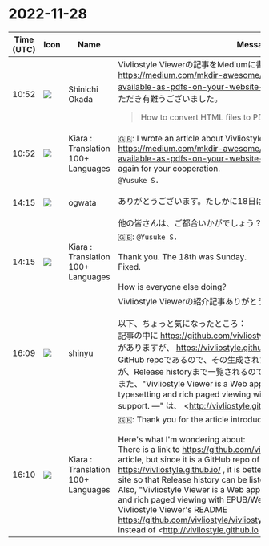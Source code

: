# 2022-11-28

|Time (UTC)|Icon|Name|Message|
|---|---|---|---|
|10:52|![](https://avatars.slack-edge.com/2022-09-30/4163207241396_6312337d3da7bc3703cf_72.png)|Shinichi Okada|Vivliostyle Viewerの記事をMediumに書きました。<https://medium.com/mkdir-awesome/make-markdown-docs-available-as-pdfs-on-your-website-d497fb89ac25>　今回もご協力いただき有難うございました。<br><blockquote>How to convert HTML files to PDFs with Vivliostyle</blockquote>|
|10:52|![](https://avatars.slack-edge.com/2021-08-02/2324149410423_2aa7423c4133ecb9f168_72.png)|Kiara : Translation 100+ Languages|🇬🇧: I wrote an article about Vivliostyle Viewer on Medium. <https://medium.com/mkdir-awesome/make-markdown-docs-available-as-pdfs-on-your-website-d497fb89ac25>　Thank you again for your cooperation.|
|14:15|![](https://avatars.slack-edge.com/2019-11-22/845042642576_070441337abaca9fb7b3_72.png)|ogwata|`@Yusuke S.`<br><br>ありがとうございます。たしかに18日は日曜日です。修正しました！<br><br>他の皆さんは、ご都合いかがでしょう？|
|14:15|![](https://avatars.slack-edge.com/2021-08-02/2324149410423_2aa7423c4133ecb9f168_72.png)|Kiara : Translation 100+ Languages|🇬🇧: `@Yusuke S.`<br><br>Thank you. The 18th was Sunday.<br>Fixed.<br><br>How is everyone else doing?|
|16:09|![](https://avatars.slack-edge.com/2018-04-27/354445776386_e258f5ed5ba887b08668_72.jpg)|shinyu|Vivliostyle Viewerの紹介記事ありがとうございます！<br><br>以下、ちょっと気になったところ：<br>記事の中に <https://github.com/vivliostyle/vivliostyle.github.io> へのリンクがありますが、 <https://vivliostyle.github.io/> を生成するためのソースのGitHub repoであるので、その生成されたサイトのURLのほうを載せた方が、Release historyまで一覧されるのでよいと思いました。<br>また、"Vivliostyle Viewer is a Web application for HTML+CSS typesetting and rich paged viewing with EPUB/Web publications support. —" は、 <http://vivliostyle.github.io|vivliostyle.github.io> ではなくVivliostyle ViewerのREADME <https://github.com/vivliostyle/vivliostyle.js/tree/master/packages/viewer><br>からの引用かと思います。<br><br>それから、<br><https://github.com/shinokada/markdown-docs-as-pdf><br>の<br><blockquote> For the latest docs, please download from <http://read-and-download-docs.vercel.app|read-and-download-docs.vercel.app></blockquote>ですが、この <https://read-and-download-docs.vercel.app/> が 404: NOT_FOUND になります。<br><blockquote>Land of Vivliostyle releases.</blockquote>|
|16:10|![](https://avatars.slack-edge.com/2021-08-02/2324149410423_2aa7423c4133ecb9f168_72.png)|Kiara : Translation 100+ Languages|🇬🇧: Thank you for the article introducing Vivliostyle Viewer!<br><br>Here's what I'm wondering about:<br>There is a link to <https://github.com/vivliostyle/vivliostyle.github.io> in the article, but since it is a GitHub repo of the source for generating <https://vivliostyle.github.io/> , it is better to put the URL of the generated site so that Release history can be listed. I thought it would be good.<br>Also, "Vivliostyle Viewer is a Web application for HTML+CSS typesetting and rich paged viewing with EPUB/Web publications support. —" is Vivliostyle Viewer's README <https://github.com/vivliostyle/vivliostyle.js/tree/master/packages/viewer> instead of <http://vivliostyle.github.io|vivliostyle.github.io><br>I think it's a quote from<br><br>after that,<br><https://github.com/shinokada/markdown-docs-as-pdf><br>of<br><blockquote>For the latest docs, please download from <http://read-and-download-docs.vercel.app|read-and-download-docs.vercel.app></blockquote>But this <https://read-and-download-docs.vercel.app/> gives 404: NOT_FOUND.|
